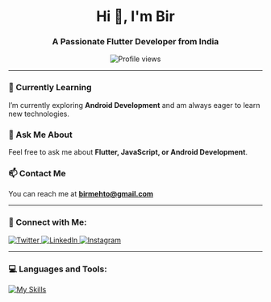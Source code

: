 <h1 align="center">Hi 👋, I'm Bir</h1>
<h3 align="center">A Passionate Flutter Developer from India</h3>

<p align="center">
  <img src="https://komarev.com/ghpvc/?username=birmehto&style=flat-square&color=blue" alt="Profile views">
</p>

---

### 🌱 Currently Learning
I’m currently exploring **Android Development** and am always eager to learn new technologies.

### 💬 Ask Me About
Feel free to ask me about **Flutter, JavaScript, or Android Development**.

### 📫 Contact Me
You can reach me at **birmehto@gmail.com**

---

<h3 align="left">🔗 Connect with Me:</h3>
<p align="left">
  <a href="https://twitter.com/birmehto" target="_blank">
    <img src="https://img.shields.io/badge/Twitter-1DA1F2?style=for-the-badge&logo=twitter&logoColor=white" alt="Twitter">
  </a>
  <a href="https://linkedin.com/in/birmehto" target="_blank">
    <img src="https://img.shields.io/badge/LinkedIn-0A66C2?style=for-the-badge&logo=linkedin&logoColor=white" alt="LinkedIn">
  </a>
  <a href="https://instagram.com/birmehto" target="_blank">
    <img src="https://img.shields.io/badge/Instagram-E4405F?style=for-the-badge&logo=instagram&logoColor=white" alt="Instagram">
  </a>
</p>

---

<h3 align="left">💻 Languages and Tools:</h3>
<p align="left">
  <a href="https://skillicons.dev">
    <img src="https://skillicons.dev/icons?i=flutter,dart,firebase,kotlin,git,figma,linux,androidstudio&theme=dark" alt="My Skills">
  </a>
</p>
